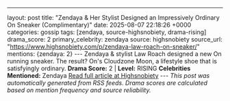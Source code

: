 ---
layout: post
title: "Zendaya & Her Stylist Designed an Impressively Ordinary On Sneaker (Complimentary)"
date: 2025-08-07 22:18:26 +0000
categories: gossip
tags: [zendaya, source-highsnobiety, drama-rising]
drama_score: 2
primary_celebrity: zendaya
source: highsnobiety
source_url: "https://www.highsnobiety.com/p/zendaya-law-roach-on-sneaker/"
mentions: {zendaya: 2} --- Zendaya & stylist Law Roach designed a new On running sneaker. The result? On's Cloudzone Moon, a lifestyle shoe that is satisfyingly ordinary. **Drama Score:** 2 | **Level:** RISING **Celebrities Mentioned:** Zendaya [Read full article at Highsnobiety](https://www.highsnobiety.com/p/zendaya-law-roach-on-sneaker/) --- *This post was automatically generated from RSS feeds. Drama scores are calculated based on mention frequency and source reliability.*